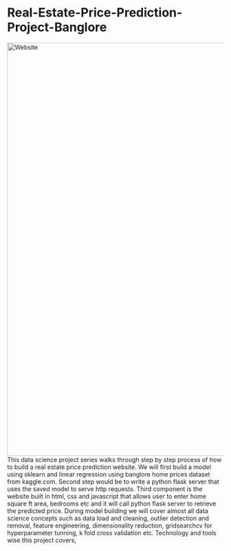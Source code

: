 # Real-Estate-Price-Prediction-Project-Banglore
<img width="960" alt="Website" src="https://github.com/chaitanyabhise/Real-Estate-Price-Prediction-Project-Banglore/assets/83686835/6999aa0b-8c43-4f03-86c2-58d53605df61">
This data science project series walks through step by step process of how to build a real estate price prediction website. We will first build a model using sklearn and linear regression using banglore home prices dataset from kaggle.com. Second step would be to write a python flask server that uses the saved model to serve http requests. Third component is the website built in html, css and javascript that allows user to enter home square ft area, bedrooms etc and it will call python flask server to retrieve the predicted price. During model building we will cover almost all data science concepts such as data load and cleaning, outlier detection and removal, feature engineering, dimensionality reduction, gridsearchcv for hyperparameter tunning, k fold cross validation etc. Technology and tools wise this project covers,
